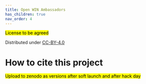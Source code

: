 ```yaml
---
title: Open WIN Ambassadors
has_children: true
nav_order: 4
---
```


<mark> License to be agreed</mark>

Distributed under [CC-BY-4.0](https://creativecommons.org/licenses/by/4.0/legalcode)

# How to cite this project

<mark>Upload to zenodo as versions after soft launch and after hack day</mark>
